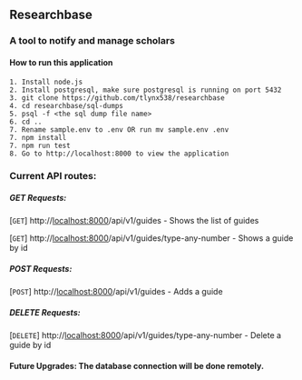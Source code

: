## Researchbase 
### A tool to notify and manage scholars

#### How to run this application
    1. Install node.js 
    2. Install postgresql, make sure postgresql is running on port 5432
    3. git clone https://github.com/tlynx538/researchbase
    4. cd researchbase/sql-dumps
    5. psql -f <the sql dump file name>
    6. cd .. 
    7. Rename sample.env to .env OR run mv sample.env .env   
    7. npm install    
    7. npm run test
    8. Go to http://localhost:8000 to view the application

### Current API routes:
##### GET Requests:
[```GET```] http://<localhost:8000>/api/v1/guides - Shows the list of guides

[```GET```] http://<localhost:8000>/api/v1/guides/type-any-number  - Shows a guide by id

##### POST Requests:
[```POST```] http://<localhost:8000>/api/v1/guides  - Adds a guide 

##### DELETE Requests:
[```DELETE```] http://<localhost:8000>/api/v1/guides/type-any-number - Delete a guide by id
#### Future Upgrades: The database connection will be done remotely. 
